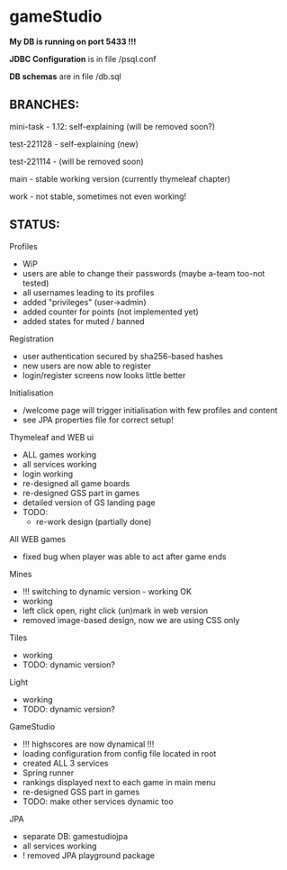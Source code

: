 # gameStudio

**My DB is running on port 5433 !!!**

**JDBC Configuration** is in file /psql.conf

**DB schemas** are in file /db.sql

BRANCHES:
---

mini-task - 1.12: self-explaining (will be removed soon?)

test-221128 - self-explaining (new)

test-221114 - (will be removed soon)

main - stable working version (currently thymeleaf chapter)

work - not stable, sometimes not even working!

STATUS:
---

Profiles
- WiP
- users are able to change their passwords (maybe a-team too-not tested)
- all usernames leading to its profiles
- added "privileges" (user->admin)
- added counter for points (not implemented yet)
- added states for muted / banned 

Registration
- user authentication secured by sha256-based hashes
- new users are now able to register
- login/register screens now looks little better

Initialisation
- /welcome page will trigger initialisation with few profiles and content
- see JPA properties file for correct setup! 

Thymeleaf and WEB ui
- ALL games working
- all services working
- login working
- re-designed all game boards
- re-designed GSS part in games
- detailed version of GS landing page
- TODO: 
  - re-work design (partially done)

All WEB games
- fixed bug when player was able to act after game ends

Mines
- !!! switching to dynamic version - working OK
- working
- left click open, right click (un)mark in web version
- removed image-based design, now we are using CSS only
 
Tiles
- working
- TODO: dynamic version?

Light
- working
- TODO: dynamic version?

GameStudio
- !!! highscores are now dynamical !!! 
- loading configuration from config file located in root
- created ALL 3 services
- Spring runner
- rankings displayed next to each game in main menu
- re-designed GSS part in games
- TODO: make other services dynamic too

JPA
- separate DB: gamestudiojpa
- all services working
-  ! removed JPA playground package



